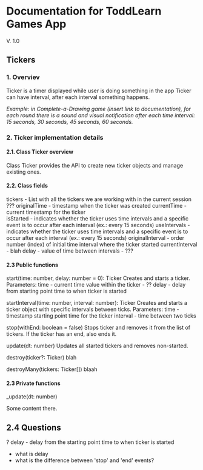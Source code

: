 # Documentation for ToddLearn Games App
V. 1.0
## Tickers 

### 1. Overviev
Ticker is a timer displayed while user is doing something in the app
Ticker can have interval, after each interval something happens.

*Example: in Complete-a-Drawing game (insert link to documentation), for each round there is a sound and visual notification after each time interval: 15 seconds, 30 seconds, 45 seconds, 60 seconds.*

### 2. Ticker implementation details
#### 2.1. Class Ticker overview
Class Ticker provides the API to create new ticker objects and manage existing ones. 
#### 2.2. Class fields
tickers - List with all the tickers we are working with in the current session ???
originalTime - timestamp when the ticker was created
currentTime - current timestamp for the ticker  
isStarted - indicates whether the ticker uses time intervals and a specific event is to occur after each interval (ex.: every 15 seconds)
useIntervals - indicates whether the ticker uses time intervals and a specific event is to occur after each interval (ex.: every 15 seconds)
originalInterval - 	order number (index) of initial time interval where the ticker started
currentInterval - blah
delay - value of time between intervals - ???


#### 2.3 Public functions
start(time: number, delay: number = 0): Ticker
Creates and starts a ticker.
Parameters:
time - current time value within the ticker - ??
delay - delay from starting point time to when  ticker is started

startInterval(time: number, interval: number): Ticker
Creates and starts a ticker object with specific intervals between ticks.
Parameters:
time - timestamp starting point time for the ticker
interval - time between two ticks

stop(withEnd: boolean = false)
Stops ticker and removes it from the list of tickers. 
If the ticker has an end, also ends it.

update(dt: number)
Updates all started tickers and removes non-started.  

destroy(ticker?: Ticker)
blah

destroyMany(tickers: Ticker[])
blaah


#### 2.3 Private functions
_update(dt: number)



Some content there.<br>

##

## 2.4 Questions

? delay - delay from the starting point time to when ticker is started<br>
- what is delay
- what is the difference between 'stop' and 'end' events?





